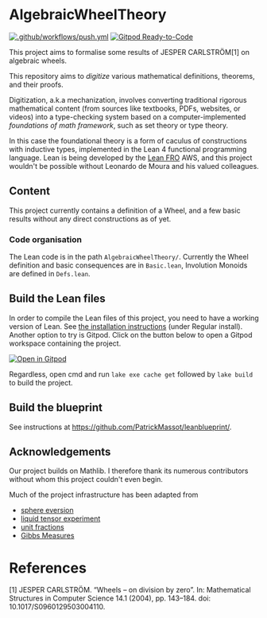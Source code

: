 # AlgebraicWheelTheory

[![.github/workflows/push.yml](https://github.com/james18lpc/GibbsMeasure/actions/workflows/push.yml/badge.svg)](https://github.com/YanYablonovskiy/AlgebraicWheelTheory/actions/workflows/push.yml)
[![Gitpod Ready-to-Code](https://img.shields.io/badge/Gitpod-ready--to--code-blue?logo=gitpod)](https://gitpod.io/#https://github.com/YanYablonovskiy/GibbsMeasure)

This project aims to formalise some results of JESPER CARLSTRÖM[1] on algebraic wheels.

This repository aims to *digitize* various mathematical definitions, theorems, and their proofs. 

Digitization, a.k.a mechanization, involves converting traditional rigorous mathematical content (from sources like textbooks, PDFs, websites, or videos) into a type-checking system based on a computer-implemented *foundations of math framework*, such as set theory or type theory.

In this case the foundational theory is a form of caculus of constructions with inductive types, implemented in the Lean 4 functional programming language. Lean is being developed by the [Lean FRO](https://lean-fro.org/) AWS, and this project wouldn't be possible without Leonardo de Moura and his valued colleagues.

## Content

This project currently contains a definition of a Wheel, and a few basic results without any direct constructions as of yet.

### Code organisation

The Lean code is in the path `AlgebraicWheelTheory/`. Currently the Wheel definition and basic consequences are in `Basic.lean`, Involution Monoids are defined in `Defs.lean`.

## Build the Lean files

In order to compile the Lean files of this project, you need to have a working version of Lean.
See [the installation instructions](https://leanprover-community.github.io/get_started.html)
(under Regular install).
Another option to try is Gitpod. Click on the button below to open a Gitpod workspace containing the project.

[![Open in Gitpod](https://gitpod.io/button/open-in-gitpod.svg)](https://gitpod.io/#https://github.com/YanYablonovskiy/AlgebraicWheelTheory)

Regardless, open cmd and run `lake exe cache get` followed by `lake build` to build the project.

## Build the blueprint

See instructions at https://github.com/PatrickMassot/leanblueprint/.

## Acknowledgements

Our project builds on Mathlib. I therefore thank its numerous contributors without whom this
project couldn't even begin.

Much of the project infrastructure has been adapted from
* [sphere eversion](https://leanprover-community.github.io/sphere-eversion/)
* [liquid tensor experiment](https://github.com/leanprover-community/liquid/)
* [unit fractions](https://github.com/b-mehta/unit-fractions/)
* [Gibbs Measures](https://github.com/james18lpc/GibbsMeasure/)

# References
[1] JESPER CARLSTRÖM. “Wheels – on division by zero”. In: Mathematical Structures in
Computer Science 14.1 (2004), pp. 143–184. doi: 10.1017/S0960129503004110.

